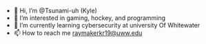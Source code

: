 - 👋 Hi, I’m @Tsunami-uh (Kyle)
- 👀 I’m interested in gaming, hockey, and programming
- 🌱 I’m currently learning cybersecurity at university Of Whitewater
- 📫 How to reach me raymakerkr19@uww.edu


